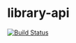 # library-api

[![Build Status](https://travis-ci.org/daylanbueno/library-api.svg?branch=master)](https://travis-ci.org/daylanbueno/library-api)
